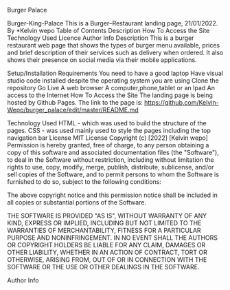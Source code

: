Burger Palace

Burger-King-Palace
This is a Burger–Restaurant landing page, 21/01/2022.
By *Kelvin wepo
Table of Contents
Description
How To Access the Site
Technology Used
Licence
Author Info
Description
This is a burger restaurant web page that shows the types of burger menu available, prices and brief description of their services such as delivery when ordered. It also shows their presence on social media via their mobile applications.

Setup/Installation Requirements
You need to have a good laptop
Have visual studio code installed despite the operating system you are using
Clone the repository
Go Live
A web browser
A computer,phone,tablet or an Ipad
An access to the Internet
How To Access the Site
The landing page is being hosted by Github Pages. The link to the page is: https://github.com/Kelvin-Wepo/burger_palace/edit/master/README.md

Technology Used
HTML - which was used to build the structure of the pages.
CSS - was used  mainly used to style the pages including the top navigation bar
License
MIT License Copyright (c) [2022] [Kelvin wepo] Permission is hereby granted, free of charge, to any person obtaining a copy of this software and associated documentation files (the "Software"), to deal in the Software without restriction, including without limitation the rights to use, copy, modify, merge, publish, distribute, sublicense, and/or sell copies of the Software, and to permit persons to whom the Software is furnished to do so, subject to the following conditions:

The above copyright notice and this permission notice shall be included in all copies or substantial portions of the Software.

THE SOFTWARE IS PROVIDED "AS IS", WITHOUT WARRANTY OF ANY KIND, EXPRESS OR IMPLIED, INCLUDING BUT NOT LIMITED TO THE WARRANTIES OF MERCHANTABILITY, FITNESS FOR A PARTICULAR PURPOSE AND NONINFRINGEMENT. IN NO EVENT SHALL THE AUTHORS OR COPYRIGHT HOLDERS BE LIABLE FOR ANY CLAIM, DAMAGES OR OTHER LIABILITY, WHETHER IN AN ACTION OF CONTRACT, TORT OR OTHERWISE, ARISING FROM, OUT OF OR IN CONNECTION WITH THE SOFTWARE OR THE USE OR OTHER DEALINGS IN THE SOFTWARE.

Author Info
